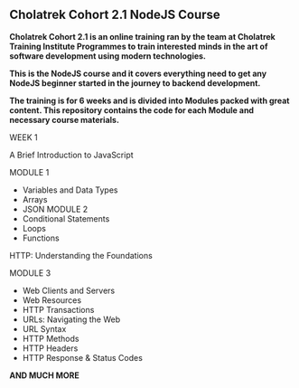 ## Cholatrek Cohort 2.1 NodeJS Course

**Cholatrek Cohort 2.1 is an online training ran by the team at Cholatrek Training Institute Programmes to train interested minds in the art of software development using modern technologies.**

**This is the NodeJS course and it covers everything need to get any NodeJS beginner started in the journey to backend development.**

**The training is for 6 weeks and is divided into Modules packed with great content. This repository contains the code for each Module and necessary course materials.**

WEEK 1

A Brief Introduction to JavaScript

MODULE 1

- Variables and Data Types
- Arrays
- JSON
  MODULE 2
- Conditional Statements
- Loops
- Functions

HTTP: Understanding the Foundations

MODULE 3

- Web Clients and Servers
- Web Resources
- HTTP Transactions
- URLs: Navigating the Web
- URL Syntax
- HTTP Methods
- HTTP Headers
- HTTP Response & Status Codes

**AND MUCH MORE**
